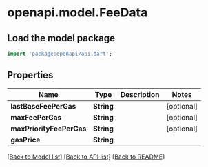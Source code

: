 # openapi.model.FeeData

## Load the model package
```dart
import 'package:openapi/api.dart';
```

## Properties
Name | Type | Description | Notes
------------ | ------------- | ------------- | -------------
**lastBaseFeePerGas** | **String** |  | [optional] 
**maxFeePerGas** | **String** |  | [optional] 
**maxPriorityFeePerGas** | **String** |  | [optional] 
**gasPrice** | **String** |  | 

[[Back to Model list]](../README.md#documentation-for-models) [[Back to API list]](../README.md#documentation-for-api-endpoints) [[Back to README]](../README.md)


